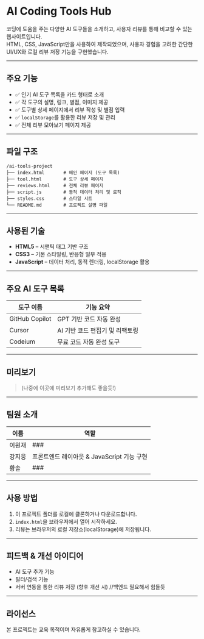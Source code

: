
# AI Coding Tools Hub

코딩에 도움을 주는 다양한 AI 도구들을 소개하고, 사용자 리뷰를 통해 비교할 수 있는 웹사이트입니다.  
HTML, CSS, JavaScript만을 사용하여 제작되었으며, 사용자 경험을 고려한 간단한 UI/UX와 로컬 리뷰 저장 기능을 구현했습니다.

---

## 주요 기능

- ✅ 인기 AI 도구 목록을 카드 형태로 소개
- ✅ 각 도구의 설명, 링크, 별점, 이미지 제공
- ✅ 도구별 상세 페이지에서 리뷰 작성 및 별점 입력
- ✅ `localStorage`를 활용한 리뷰 저장 및 관리
- ✅ 전체 리뷰 모아보기 페이지 제공

---

## 파일 구조

```
/ai-tools-project
├── index.html       # 메인 페이지 (도구 목록)
├── tool.html        # 도구 상세 페이지
├── reviews.html     # 전체 리뷰 페이지
├── script.js        # 동적 데이터 처리 및 로직
├── styles.css       # 스타일 시트
└── README.md        # 프로젝트 설명 파일
```

---

## 사용된 기술

- **HTML5** – 시맨틱 태그 기반 구조
- **CSS3** – 기본 스타일링, 반응형 일부 적용
- **JavaScript** – 데이터 처리, 동적 렌더링, localStorage 활용

---

## 주요 AI 도구 목록

| 도구 이름 | 기능 요약 |
|----------|-----------|
| GitHub Copilot | GPT 기반 코드 자동 완성 |
| Cursor         | AI 기반 코드 편집기 및 리팩토링 |
| Codeium        | 무료 코드 자동 완성 도구 |

---

## 미리보기

> (나중에 이곳에 미리보기 추가해도 좋을듯!)

---

## 팀원 소개

| 이름 | 역할 |
|------|------|
| 이원재 | ### |
| 강지웅 | 프론트엔드 레이아웃 & JavaScript 기능 구현 |
| 황솔 | ### |

---

## 사용 방법

1. 이 프로젝트 폴더를 로컬에 클론하거나 다운로드합니다.
2. `index.html`을 브라우저에서 열어 시작하세요.
3. 리뷰는 브라우저의 로컬 저장소(localStorage)에 저장됩니다.

---

## 피드백 & 개선 아이디어

- AI 도구 추가 기능
- 필터/검색 기능
- 서버 연동을 통한 리뷰 저장 (향후 개선 시) //백엔드 필요해서 힘들듯

---

## 라이선스

본 프로젝트는 교육 목적이며 자유롭게 참고하실 수 있습니다.
